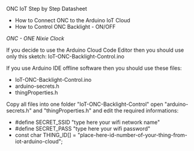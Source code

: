 ONC IoT Step by Step Datasheet
- How to Connect ONC to the Arduino IoT Cloud
- How to Control ONC Backlight - ON/OFF

_ONC - ONE Nixie Clock_

If you decide to use the Arduino Cloud Code Editor then you should use only this sketch: 
IoT-ONC-Backlight-Control.ino 

If you use Arduino IDE offline software then you should use these files: 
- IoT-ONC-Backlight-Control.ino
- arduino-secrets.h
- thingProperties.h

Copy all files into one folder "IoT-ONC-Backlight-Control" 
open "arduino-secrets.h" and "thingProperties.h" and edit the required informations:

- #define SECRET_SSID "type here your wifi network name"
- #define SECRET_PASS "type here your wifi password"
- const char THING_ID[] = "place-here-id-number-of-your-thing-from-iot-arduino-cloud";
